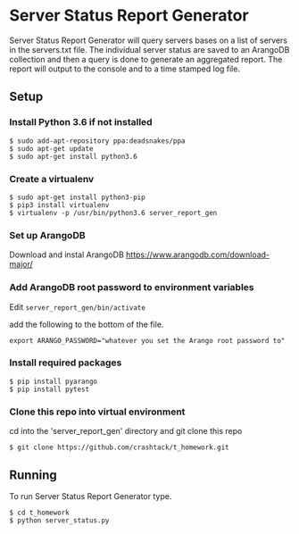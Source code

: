 # Server Status Report Generator
Server Status Report Generator will query servers bases on a list of servers in 
the servers.txt file. The individual server status are saved to an ArangoDB 
collection and then a query is done to generate an aggregated report. The report
will output to the console and to a time stamped log file.

## Setup

### Install Python 3.6 if not installed

```
$ sudo add-apt-repository ppa:deadsnakes/ppa
$ sudo apt-get update
$ sudo apt-get install python3.6
```

### Create a virtualenv
 
```
$ sudo apt-get install python3-pip
$ pip3 install virtualenv
$ virtualenv -p /usr/bin/python3.6 server_report_gen
```

### Set up ArangoDB
Download and instal ArangoDB 
https://www.arangodb.com/download-major/

### Add ArangoDB root password to environment variables
Edit ```server_report_gen/bin/activate```

add the following to the bottom of the file.

```export ARANGO_PASSWORD="whatever you set the Arango root password to"```

### Install required packages
```
$ pip install pyarango
$ pip install pytest
```

### Clone this repo into virtual environment
cd into the 'server_report_gen' directory and git clone this repo

```
$ git clone https://github.com/crashtack/t_homework.git
```

## Running
To run Server Status Report Generator type.

```
$ cd t_homework
$ python server_status.py
```
